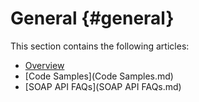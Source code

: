 


# General {#general}

This section contains the following articles:



* [Overview](Overview.md) 
* [Code Samples](Code Samples.md) 
* [SOAP API FAQs](SOAP API FAQs.md) 


